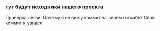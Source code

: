 ### тут будут исходники нашего проекта
Проверка связи.
Почему я не вижу коммит на своём гитхабе?
Свой коммит я увидел.